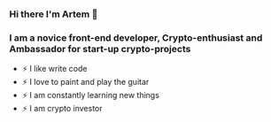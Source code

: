 ### Hi there I'm Artem 👋

### I am a novice front-end developer, Crypto-enthusiast and Ambassador for start-up crypto-projects
- ⚡ I like write code
- ⚡ I love to paint and play the guitar 
- ⚡ I am constantly learning new things 
- ⚡ I am crypto investor 

